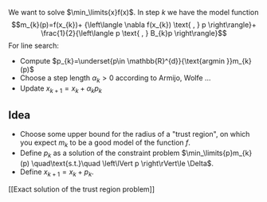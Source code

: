 We want to solve $\min_\limits{x}f(x)$. In step $k$ we have the model function
$$m_{k}(p)=f(x_{k})+ {\left\langle \nabla f(x_{k}) \text{ , } p \right\rangle}+ \frac{1}{2}{\left\langle p \text{ , } B_{k}p \right\rangle}$$
For line search:
* Compute $p_{k}=\underset{p\in \mathbb{R}^{d}}{\text{argmin }}m_{k}(p)$
* Choose a step length $\alpha _{k}>0$ according to Armijo, Wolfe $\dots$
* Update $x_{k+1}=x_{k}+\alpha _{k}p_{k}$

## Idea
* Choose some upper bound for the radius of a "trust region", on which you expect $m_{k}$ to be a good model of the function $f$.
* Define $p_{k}$ as a solution of the constraint problem $\min_\limits{p}m_{k}(p) \quad\text{s.t.}\quad \left\lVert p \right\rVert\le \Delta$.
* Define $x_{k+1}=x_{k}+p_{k}$.

[[Exact solution of the trust region problem]]

